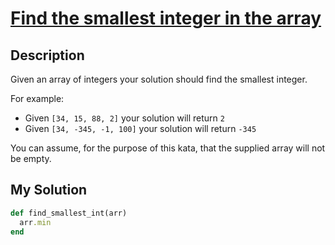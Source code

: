 # [Find the smallest integer in the array](https://www.codewars.com/kata/55a2d7ebe362935a210000b2)

## Description
Given an array of integers your solution should find the smallest integer.

For example:
* Given `[34, 15, 88, 2]` your solution will return `2`
* Given `[34, -345, -1, 100]` your solution will return `-345`

You can assume, for the purpose of this kata, that the supplied array will not be empty.

## My Solution
```ruby
def find_smallest_int(arr)
  arr.min
end
```
